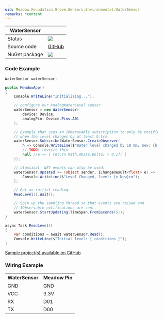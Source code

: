```yaml
---
uid: Meadow.Foundation.Grove.Sensors.Environmental.WaterSensor
remarks: *content
---
```


| WaterSensor | |
|--------|--------|
| Status | <img src="https://img.shields.io/badge/Working-brightgreen"/> |
| Source code | [GitHub](https://github.com/WildernessLabs/Meadow.Foundation.Grove/tree/main/Source/WaterSensor) |
| NuGet package | <a href="https://www.nuget.org/packages/Meadow.Foundation.Grove.Sensors.Environmental.WaterSensor/" target="_blank"><img src="https://img.shields.io/nuget/v/Meadow.Foundation.Grove.Sensors.Environmental.WaterSensor.svg?label=Meadow.Foundation.Grove.Sensors.Environmental.WaterSensor" /></a> |

### Code Example

```csharp
WaterSensor waterSensor;

public MeadowApp()
{
    Console.WriteLine("Initializing...");

    // configure our AnalogWaterLevel sensor
    waterSensor = new WaterSensor(
        device: Device,
        analogPin: Device.Pins.A01
    );

    // Example that uses an IObersvable subscription to only be notified
    // when the level changes by at least 0.1cm
    waterSensor.Subscribe(WaterSensor.CreateObserver(
        h => Console.WriteLine($"Water level changed by 10 mm; new: {h.New}, old: {h.Old}"),
        // TODO: revisit this
        null //e => { return Math.Abs(e.Delta) > 0.1f; }
    ));

    // classical .NET events can also be used:
    waterSensor.Updated += (object sender, IChangeResult<float> e) => {
        Console.WriteLine($"Level Changed, level: {e.New}cm");
    };

    // Get an initial reading.
    ReadLevel().Wait();

    // Spin up the sampling thread so that events are raised and
    // IObservable notifications are sent.
    waterSensor.StartUpdating(TimeSpan.FromSeconds(5));
}

async Task ReadLevel()
{
    var conditions = await waterSensor.Read();
    Console.WriteLine($"Initial level: { conditions }");
}

```

[Sample project(s) available on GitHub](https://github.com/WildernessLabs/Meadow.Foundation.Grove/tree/main/Source/WaterSensor)

### Wiring Example

| WaterSensor | Meadow Pin |
|--------|------------|
| GND    | GND        |
| VCC    | 3.3V       |
| RX     | D01        |
| TX     | D00        |


















